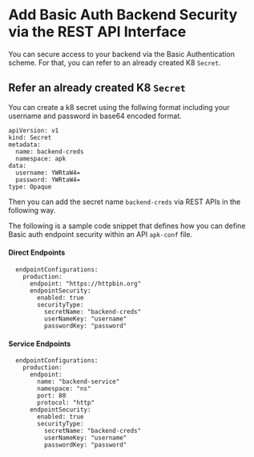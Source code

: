 # Add Basic Auth Backend Security via the REST API Interface


You can secure access to your backend via the Basic Authentication scheme. 
For that, you can refer to an already created K8 `Secret`.


## Refer an already created  K8 `Secret`

  You can create a k8 secret using the follwing format including your username and password in base64 encoded format.

  ```
  apiVersion: v1
  kind: Secret
  metadata:
    name: backend-creds
    namespace: apk
  data:
    username: YWRtaW4=
    password: YWRtaW4=
  type: Opaque
  ```

  Then you can add the secret name `backend-creds` via REST APIs in the following way.


  The following is a sample code snippet that defines how you can define Basic auth endpoint security within an API `apk-conf` file.

#### Direct Endpoints

  ```
    endpointConfigurations:
      production:
        endpoint: "https://httpbin.org"
        endpointSecurity:
          enabled: true
          securityType:
            secretName: "backend-creds"
            userNameKey: "username"
            passwordKey: "password"
  ```

#### Service Endpoints

  ```
    endpointConfigurations:
      production:
        endpoint:
          name: "backend-service"
          namespace: "ns"
          port: 80
          protocol: "http"
        endpointSecurity:
          enabled: true
          securityType:
            secretName: "backend-creds"
            userNameKey: "username"
            passwordKey: "password"
  ```

